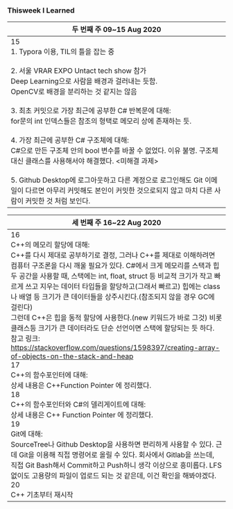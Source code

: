 ### Thisweek I Learned

| 두 번째 주 09~15 Aug 2020                                    |
| ------------------------------------------------------------ |
| 15<br />1. Typora 이용, TIL의 틀을 잡는 중<br /><br />2. 서울 VRAR EXPO Untact tech show 참가<br />Deep Learning으로 사람을 배경과 걸러내는 듯함.<br />OpenCV로 배경을 분리하는 것 같지는 않음<br /><br />3. 최초 커밋으로 가장 최근에 공부한 C# 반복문에 대해:<br />for문의 int 인덱스들은 참조의 형택로 메모리 상에 존재하는 듯.<br /><br />4. 가장 최근에 공부한 C# 구조체에 대해:<br />C#으로 만든 구조체 안의 bool 변수를 바꿀 수 없었다. 이유 불명. 구조체 대신 클래스를 사용해서야 해결했다. <미해결 과제><br /><br />  5. Github Desktop에 로그아웃하고 다른 계정으로 로그인해도 Git 이메일이 다르면 아무리 커밋해도 본인이 커밋한 것으로되지 않고 마치 다른 사람이 커밋한 것 처럼 보인다. |

| 세 번째 주 16~22 Aug 2020                                    |
| ------------------------------------------------------------ |
| 16<br />C++의 메모리 할당에 대해: <br />C++를 다시 제대로 공부하기로 결정, 그러나 C++를 제대로 이해하려면 컴퓨터 구조론을 다시 깨울 필요가 있다. C#에서 크게 메모리를 스택과 힙 두 공간을 사용할 때, 스택에는 int, float, struct 등 비교적 크기가 작고 빠르게 쓰고 지우는 데이터 타입들을 할당하고(그래서 빠르고) 힙에는 class나 배열 등 크기가 큰 데이터들을 상주시킨다.(참조되지 않을 경우 GC에 걸린다) <br />그런데 C++은 힙을 동적 할당에 사용한다.(new 키워드가 바로 그것) 비롯 클래스등 크기가 큰 데이터라도 단순 선언이면 스택에 할당되는 듯 하다.<br />참고 링크: https://stackoverflow.com/questions/1598397/creating-array-of-objects-on-the-stack-and-heap<br />17<br />C++의 함수포인터에 대해:<br />상세 내용은 C++Function Pointer 에 정리했다.<br />18<br />C++의 함수포인터와 C#의 델리게이트에 대해:<br />상세 내용은 C++ Function Pointer 에 정리했다.<br />19<br />Git에 대해:<br />SourceTree나 Github Desktop을 사용하면 편리하게 사용할 수 있다. 근데 Git을 이용해 직접 명령어로 올릴 수 있다. 회사에서 Gitlab을 쓰는데, 직접 Git Bash해서 Commit하고 Push하니 생각 이상으로 흥미롭다. LFS 없이도 고용량의 파일이 업로드 되는 것 같은데, 이건 확인을 해봐야겠다.<br />20<br />C++ 기초부터 재시작 |

